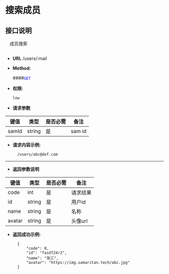 # 搜索成员

## 接口说明

　成员搜索

## 


* **URL**
        /users/:mail

* **Method:**
  
  ####<font color=blue>`GET`</font>

* **权限:**

  `low`

*  **请求参数**

**键值** | **类型** | **是否必需** | **备注**
---------|----------|--------------|---------
samId|string|是|sam id

* **请求内容示例:**


        /users/abc@def.com
-------------------------- 
*  **返回参数说明**

**键值** | **类型** | **是否必需** | **备注**
---------|----------|--------------|---------
code    |int |是 |请求结果
id|     string|是|用户id
name|   string|是|名称
avatar| string |是|头像url

* **返回成功示例:**


        {
            "code": 0,
            "id": "fasdf24r2",
            "name": "张三",
            "avatar": "https://img.samaritan.tech/abc.jpg"
        } 